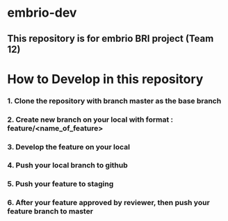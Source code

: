 # embrio-dev

## This repository is for embrio BRI project (Team 12)

# How to Develop in this repository
### 1. Clone the repository with branch master as the base branch
### 2. Create new branch on your local with format : feature/<name_of_feature>
### 3. Develop the feature on your local
### 4. Push your local branch to github
### 5. Push your feature to staging
### 6. After your feature approved by reviewer, then push your feature branch to master
